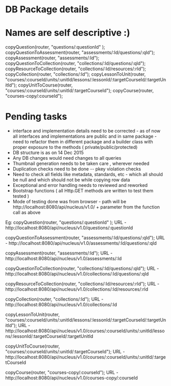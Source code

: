 DB Package details
==============

# Names are self descriptive :)

copyQuestion(router, "questions/:questionId" );
copyQuestionToAssessment(router, "assessments/:Id/questions/:qId");
copyAssessment(router, "assessments/:Id");
copyQuestionToCollection(router, "collections/:Id/questions/:qId");
copyResourceToCollection(router, "collections/:Id/resources/:rId");
copyCollection(router, "collections/:Id");
copyLessonToUnit(router, "courses/:courseId/units/:unitId/lessons/:lessonId/:targetCourseId/:targetUnitId");
copyUnitToCourse(router, "courses/:courseId/units/:unitId/:targetCourseId");
copyCourse(router, "courses-copy/:courseId");

# Pending tasks
* interface and implementation details need to be corrected - as of now all interfaces and implementations are public and in same package - need to refactor them in different package and a builder class with proper exposure to the methods 
( private/public/protected)
* DB structure is as on 14 Dec 2015
* Any DB changes would need changes to all queries
* Thumbnail generation needs to be taken care , wherever needed
* Duplication checks need to be done -- pkey violation checks
* Need to check all fields like metadata, standards, etc - which all should be null and which should not be while copying row data
* Exceptional and error handling needs to reviewed and reworked
* Bootstrap functions ( all Http.GET methods are written to test them tested )
* Mode of testing done was from browser - path will be 
http://localhost:8080/api/nucleus/v1.0/ + parameter from the function call as above

Eg:
copyQuestion(router, "questions/:questionId" );
URL - http://localhost:8080/api/nucleus/v1.0/questions/:questionId

copyQuestionToAssessment(router, "assessments/:Id/questions/:qId");
URL - http://localhost:8080/api/nucleus/v1.0/assessments/:Id/questions/:qId

copyAssessment(router, "assessments/:Id");
URL - http://localhost:8080/api/nucleus/v1.0/assessments/:Id

copyQuestionToCollection(router, "collections/:Id/questions/:qId");
URL - http://localhost:8080/api/nucleus/v1.0/collections/:Id/questions/:qId

copyResourceToCollection(router, "collections/:Id/resources/:rId");
URL - http://localhost:8080/api/nucleus/v1.0/collections/:Id/resources/:rId

copyCollection(router, "collections/:Id");
URL - http://localhost:8080/api/nucleus/v1.0/collections/:Id

copyLessonToUnit(router, "courses/:courseId/units/:unitId/lessons/:lessonId/:targetCourseId/:targetUnitId");
URL - http://localhost:8080/api/nucleus/v1.0/courses/:courseId/units/:unitId/lessons/:lessonId/:targetCourseId/:targetUnitId

copyUnitToCourse(router, "courses/:courseId/units/:unitId/:targetCourseId");
URL - http://localhost:8080/api/nucleus/v1.0/courses/:courseId/units/:unitId/:targetCourseId

copyCourse(router, "courses-copy/:courseId");
URL - http://localhost:8080/api/nucleus/v1.0/courses-copy/:courseId


